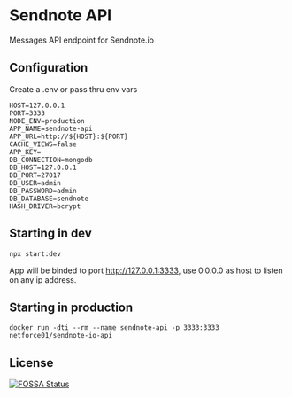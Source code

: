 # Sendnote API

Messages API endpoint for Sendnote.io

## Configuration

Create a .env or pass thru env vars

```
HOST=127.0.0.1
PORT=3333
NODE_ENV=production
APP_NAME=sendnote-api
APP_URL=http://${HOST}:${PORT}
CACHE_VIEWS=false
APP_KEY=
DB_CONNECTION=mongodb
DB_HOST=127.0.0.1
DB_PORT=27017
DB_USER=admin
DB_PASSWORD=admin
DB_DATABASE=sendnote
HASH_DRIVER=bcrypt
```

## Starting in dev

`npx start:dev`

App will be binded to port http://127.0.0.1:3333, use 0.0.0.0 as host to listen on any ip address.

## Starting in production

`docker run -dti --rm --name sendnote-api -p 3333:3333 netforce01/sendnote-io-api`

## License

[![FOSSA Status](https://app.fossa.com/api/projects/git%2Bgithub.com%2Fnitrique%2Fsendnote-io-api.svg?type=large)](https://app.fossa.com/projects/git%2Bgithub.com%2Fnitrique%2Fsendnote-io-api?ref=badge_large)
